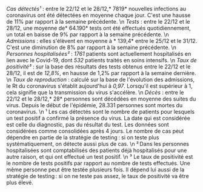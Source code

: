 *Cas détectés¹* : entre le 22/12 et le 28/12,* 7819* nouvelles infections au coronavirus ont été détectées en moyenne chaque jour. C'est une hausse de 11% par rapport à la semaine précédente. \n *Tests* : entre le 22/12 et le 28/12, une moyenne de* 64.190* tests ont été effectués quotidiennement, un total en baisse de 9% par rapport à la semaine précédente. \n *Admissions* : elles s'élèvent en moyenne à * 139,4* entre le 25/12 et le 31/12. C'est une diminution de 8% par rapport à la semaine précédente. \n *Personnes hospitalisées²* : *1761* patients sont actuellement hospitalisés en lien avec le Covid-19, dont *532* patients traités en soins intensifs. \n *Taux de positivité³* : sur la base des résultats des tests obtenus entre le 22/12 et le 28/12, il est de *12,8%*, en hausse de 1,2% par rapport à la semaine dernière. \n *Taux de reproduction* : calculé sur la base de l'évolution des admissions, le Rt du coronavirus s'établit aujourd'hui à *0,97*. Lorsqu'il est supérieur à 1, cela signifie que la transmission du virus s'accélère. \n *Décès* : entre le 22/12 et le 28/12,* 28* personnes sont décédées en moyenne des suites du virus. Depuis le début de l'épidémie, 28.331 personnes sont mortes du coronavirus. \n ¹ Les cas détectés sont le nombre de patients pour lesquels un test positif a confirmé la présence du virus. La date qui est considérée est celle du diagnostic, pas du résultat du test. Les données sont considérées comme consolidées après 4 jours. Le nombre de cas peut dépendre en partie de la stratégie de testing : si on teste plus systématiquement, on détecte aussi plus de cas. \n ² Dans les personnes hospitalisées sont comptabilisés des patients déjà hospitalisés pour une autre raison, et qui ont effectué un test positif. \n ³ Le taux de positivité est le nombre de tests positifs par rapport au nombre de tests effectués. Une même personne peut être testée plusieurs fois. Il dépend lui aussi de la stratégie de testing : si on ne teste pas assez, le taux de positivité va être plus élevé.
